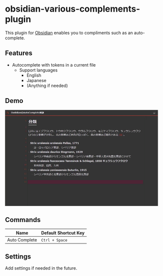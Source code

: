 obsidian-various-complements-plugin
===================================

This plugin for [Obsidian] enables you to compliments such as an auto-complete.


Features
--------

- Autocomplete with tokens in a current file
    - Support languages
        - English
        - Japanese
        - (Anything if needed)

Demo
----

![](demo/demo.gif)


Commands
--------

| Name          | Default Shortcut Key |
| ------------- | -------------------- |
| Auto Complete | `Ctrl + Space`       |


Settings
--------

Add settings if needed in the future.

[Obsidian]: https://obsidian.md/
